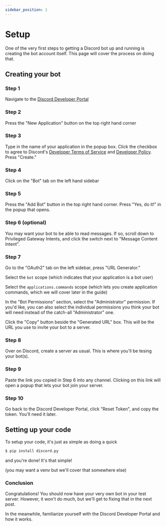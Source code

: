 ```yaml
---
sidebar_position: 1
---
```


# Setup

One of the very first steps to getting a Discord bot up and running is creating the bot account itself. This page will cover the process on doing that.

## Creating your bot

### Step 1
Navigate to the [Discord Developer Portal](https://discord.com/developers/applications)

### Step 2
Press the "New Application" button on the top right hand corner

### Step 3
Type in the name of your application in the popup box. Click the checkbox to agree to Discord's [Developer Terms of Service](https://discord.com/developers/docs/policies-and-agreements/terms-of-service) and [Developer Policy](https://discord.com/developers/docs/policies-and-agreements/developer-policy). Press "Create."

### Step 4
Click on the "Bot" tab on the left hand sidebar

### Step 5
Press the "Add Bot" button in the top right hand corner. Press "Yes, do it!" in the popup that opens.

### Step 6 (optional)
You may want your bot to be able to read messages. If so, scroll down to Privileged Gateway Intents, and click the switch next to "Message Content Intent".

### Step 7
Go to the "OAuth2" tab on the left sidebar, press "URL Generator."

Select the `bot` scope (which indicates that your application is a bot user)

Select the `applications.commands` scope (which lets you create application commands, which we will cover later in the guide)

In the "Bot Permissions" section, select the "Administrator" permission.
If you'd like, you can also select the individual permissions you think your bot will need instead of the catch-all "Administrator" one.

Click the "Copy" button beside the "Generated URL" box. This will be the URL you use to invite your bot to a server.

### Step 8
Over on Discord, create a server as usual. This is where you'll be tesing your bot(s).

### Step 9
Paste the link you copied in Step 6 into any channel. Clicking on this link will open a popup
that lets your bot join your server.

### Step 10
Go back to the Discord Developer Portal, click "Reset Token", and copy the token. You'll need it later.

## Setting up your code

To setup your code, it's just as simple as doing a quick
```sh
$ pip install discord.py
```

and you're done! It's that simple!

(you may want a venv but we'll cover that somewhere else)

### Conclusion
Congratulations! You should now have your very own bot in your test server.
However, it won't do much, but we'll get to fixing that in the next post.

In the meanwhile, familiarize yourself with the Discord Developer Portal and how it works.